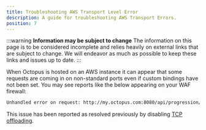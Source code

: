 ```yaml
---
title: Troubleshooting AWS Transport Level Error
description: A guide for troubleshooting AWS Transport Errors.
position: 7
---
```

:::warning
**Information may be subject to change**
The information on this page is to be considered incomplete and relies heavily on external links that are subject to change. We will endeavor as much as possible to keep these links and issues up to date.
:::

When Octopus is hosted on an AWS instance it can appear that some requests are coming in on non-standard ports even if custom bindings have not been set. You may see reports like the below appearing on your WAF firewall:

```bash
Unhandled error on request: http://my.octopus.com:8080/api/progression/Projects-1 123456789fe145449dc66ef65f1386cd by ...
```

This issue has been reported as resolved previously by disabling [TCP offloading](http://docs.aws.amazon.com/AWSEC2/latest/WindowsGuide/pvdrivers-troubleshooting.html#citrix-tcp-offloading).

